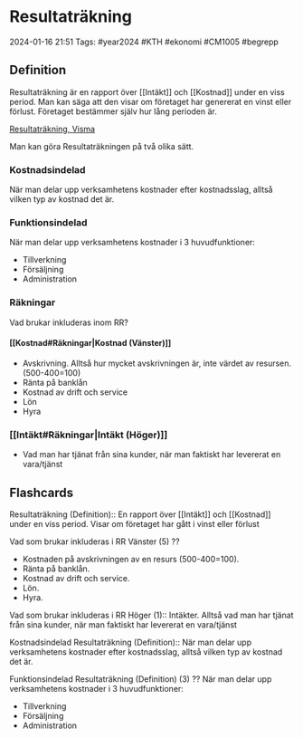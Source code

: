 # Resultaträkning

2024-01-16 21:51
Tags: #year2024 #KTH #ekonomi #CM1005 #begrepp

## Definition

Resultaträkning är en rapport över [[Intäkt]] och [[Kostnad]] under en viss period. Man kan säga att den visar om företaget har genererat en vinst eller förlust. Företaget bestämmer själv hur lång perioden är.

[Resultaträkning, Visma](https://vismaspcs.se/ekonomiska-termer/vad-ar-resultatrakning)

Man kan göra Resultaträkningen på två olika sätt.

### Kostnadsindelad

När man delar upp verksamhetens kostnader efter kostnadsslag, alltså vilken typ av kostnad det är.

### Funktionsindelad

När man delar upp verksamhetens kostnader i 3 huvudfunktioner:

- Tillverkning
- Försäljning
- Administration

### Räkningar

Vad brukar inkluderas inom RR?

#### [[Kostnad#Räkningar|Kostnad (Vänster)]]

- Avskrivning. Alltså hur mycket avskrivningen är, inte värdet av resursen. (500-400=100)
- Ränta på banklån
- Kostnad av drift och service
- Lön
- Hyra

### [[Intäkt#Räkningar|Intäkt (Höger)]]

- Vad man har tjänat från sina kunder, när man faktiskt har levererat en vara/tjänst

## Flashcards

Resultaträkning (Definition):: En rapport över [[Intäkt]] och [[Kostnad]] under en viss period. Visar om företaget har gått i vinst eller förlust
<!--SR:!2024-02-01,6,250!2024-03-03,27,270-->

Vad som brukar inkluderas i RR Vänster (5)
??
- Kostnaden på avskrivningen av en resurs (500-400=100).
- Ränta på banklån.
- Kostnad av drift och service.
- Lön.
- Hyra.
<!--SR:!2024-02-02,3,268!2024-02-04,4,273-->

Vad som brukar inkluderas i RR Höger (1):: Intäkter. Alltså vad man har tjänat från sina kunder, när man faktiskt har levererat en vara/tjänst
<!--SR:!2024-02-09,10,270!2024-02-02,3,250-->

Kostnadsindelad Resultaträkning (Definition):: När man delar upp verksamhetens kostnader efter kostnadsslag, alltså vilken typ av kostnad det är.
<!--SR:!2000-01-01,1,250!2024-02-03,1,235-->

Funktionsindelad Resultaträkning (Definition) (3)
??
När man delar upp verksamhetens kostnader i 3 huvudfunktioner:
- Tillverkning
- Försäljning
- Administration
<!--SR:!2024-02-04,1,215!2000-01-01,1,250-->
